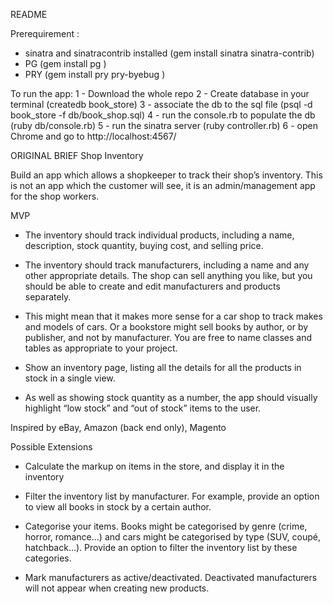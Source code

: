  README

Prerequirement :
  * sinatra and sinatracontrib installed (gem install sinatra sinatra-contrib)
  * PG (gem install pg )
  * PRY (gem install pry pry-byebug )


To run the app:
  1 - Download the whole repo
  2 - Create database in your terminal (createdb book_store)
  3 - associate the db to the sql file (psql -d book_store -f db/book_shop.sql)
  4 - run the console.rb to populate the db (ruby db/console.rb)
  5 - run the sinatra server (ruby controller.rb)
  6 - open Chrome and go to http://localhost:4567/


ORIGINAL BRIEF
                                            Shop Inventory

  Build an app which allows a shopkeeper to track their shop’s inventory. This is not an app which the customer will see, it is an admin/management app for the shop workers.


MVP
  * The inventory should track individual products, including a name, description, stock quantity, buying cost, and selling price.

  * The inventory should track manufacturers, including a name and any other appropriate details.
  The shop can sell anything you like, but you should be able to create and edit manufacturers and products separately.

  * This might mean that it makes more sense for a car shop to track makes and models of cars. Or a bookstore might sell books by author, or by publisher, and not by manufacturer. You are free to name classes and tables as appropriate to your project.

  * Show an inventory page, listing all the details for all the products in stock in a single view.

  * As well as showing stock quantity as a number, the app should visually highlight “low stock” and “out of stock” items to the user.


Inspired by
  eBay, Amazon (back end only), Magento


Possible Extensions

  * Calculate the markup on items in the store, and display it in the inventory

  * Filter the inventory list by manufacturer. For example, provide an option to view all books in stock by a        certain author.

  * Categorise your items. Books might be categorised by genre (crime, horror, romance…) and cars might be categorised by type (SUV, coupé, hatchback…). Provide an option to filter the inventory list by these categories.
  
  * Mark manufacturers as active/deactivated. Deactivated manufacturers will not appear when creating new products.
